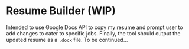# Resume Builder (WIP)
Intended to use Google Docs API to copy my resume and prompt user to add changes to cater to specific jobs. Finally, the tool should output the updated resume as a `.docx` file. To be continued...
